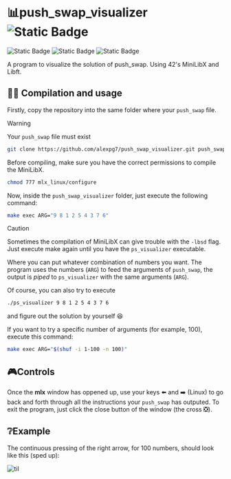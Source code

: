 # 📊push_swap_visualizer ![Static Badge](https://img.shields.io/badge/Original-blue?style=for-the-badge)
![Static Badge](https://img.shields.io/badge/c-grey?style=flat&logo=c)
![Static Badge](https://img.shields.io/badge/Makefile-green?style=flat&logo=AnkerMake)
![Static Badge](https://img.shields.io/badge/status-completed-green?style=flat)

A program to visualize the solution of push_swap. Using 42's MiniLibX and Libft.

## :hammer::book: Compilation and usage
Firstly, copy the repository into the same folder where your `push_swap` file.

> [!WARNING]
> Your `push_swap` file must exist

```bash
git clone https://github.com/alexpg7/push_swap_visualizer.git push_swap_visualizer && cd push_swap_visualizer
```

Before compiling, make sure you have the correct permissions to compile the MiniLibX.

```bash
chmod 777 mlx_linux/configure
```

Now, inside the `push_swap_visualizer` folder, just execute the following command:

```bash
make exec ARG="9 8 1 2 5 4 3 7 6"
```

> [!CAUTION]
> Sometimes the compilation of MiniLibX can give trouble with the `-lbsd` flag. Just execute make again until you have the `ps_visualizer` executable.

Where you can put whatever combination of numbers you want. The program uses the numbers (`ARG`) to feed the arguments of `push_swap`, the output is _piped_ to `ps_visualizer` with the same arguments (`ARG`).

Of course, you can also try to execute
```bash
./ps_visualizer 9 8 1 2 5 4 3 7 6
```
and figure out the solution by yourself 😆

If you want to try a specific number of arguments (for example, 100), execute this command:


```bash
make exec ARG="$(shuf -i 1-100 -n 100)"
```

## 🎮Controls

Once the **mlx** window has oppened up, use your keys ⬅️ and ➡️ (Linux) to go back and forth through all the instructions your `push_swap` has outputed. To exit the program, just click the close button of the window (the cross ❎).

## ❔Example

The continuous pressing of the right arrow, for 100 numbers, should look like this (sped up):

![til](https://github.com/alexpg7/Images/blob/main/ps_visualizer/Visualizer.gif)

